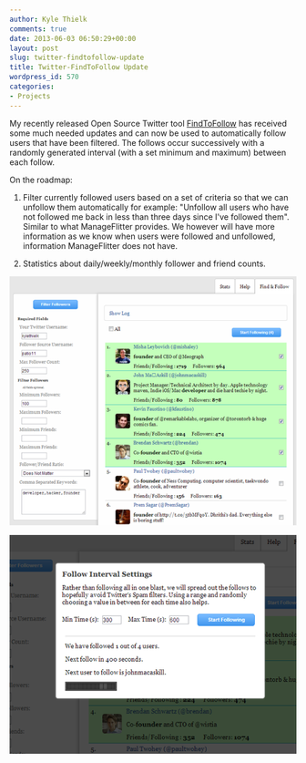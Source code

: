 ```yaml
---
author: Kyle Thielk
comments: true
date: 2013-06-03 06:50:29+00:00
layout: post
slug: twitter-findtofollow-update
title: Twitter-FindToFollow Update
wordpress_id: 570
categories:
- Projects
---
```


My recently released Open Source Twitter tool [FindToFollow](https://github.com/kylethielk/twitter-findtofollow/) has received some much needed updates and can now be used to automatically follow users that have been filtered. The follows occur successively with a randomly generated interval (with a set minimum and maximum) between each follow.

On the roadmap:



	
  1. Filter currently followed users based on a set of criteria so that we can unfollow them automatically for example: "Unfollow all users who have not followed me back in less than three days since I've followed them". Similar to what ManageFlitter provides. We however will have more information as we know when users were followed and unfollowed, information ManageFlitter does not have.

	
  2. Statistics about daily/weekly/monthly follower and friend counts.




![Automatically filter potential twitter users.](/media/images/twitter-findtofollow-screenshot.png "Twitter FindToFollow main filter screen.")

![FindToFollow automatically follow selected users.](/media/images/twitter-findtofollow-screenshot-2.png "FindToFollow automatically follow selected users.")
